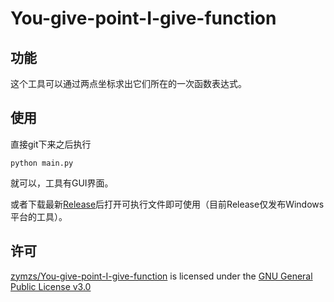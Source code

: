 # You-give-point-I-give-function

## 功能
这个工具可以通过两点坐标求出它们所在的一次函数表达式。

## 使用
直接git下来之后执行
```command
python main.py
```
就可以，工具有GUI界面。

或者下载最新[Release](https://github.com/zymzs/You-give-point-I-give-function/releases)后打开可执行文件即可使用（目前Release仅发布Windows平台的工具）。

## 许可
[zymzs/You-give-point-I-give-function](https://github.com/zymzs/You-give-point-I-give-function) is licensed under the [GNU General Public License v3.0](https://www.gnu.org/licenses/gpl-3.0.txt)
